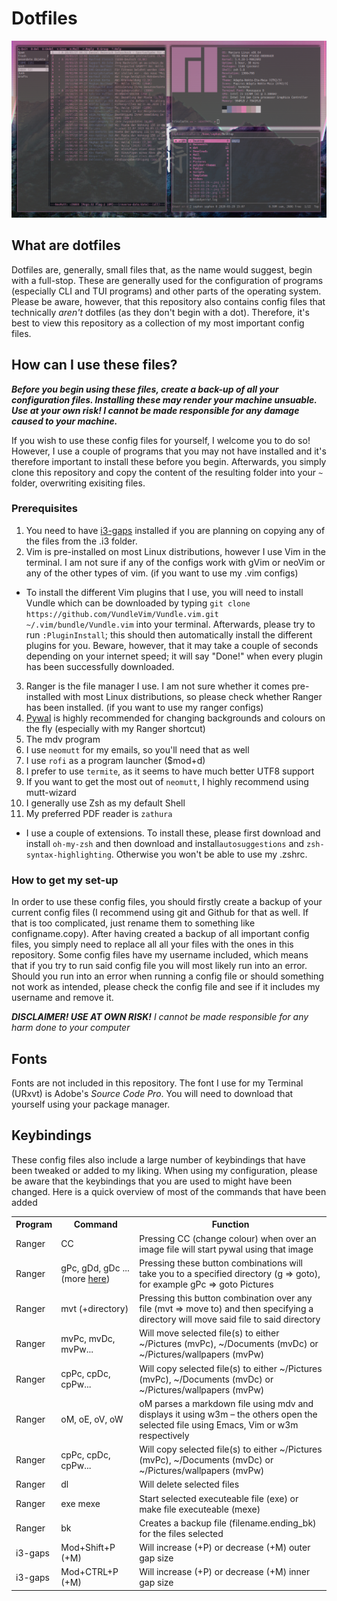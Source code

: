 # Dotfiles

<img src="scrot.png">

## What are dotfiles
Dotfiles are, generally, small files that, as the name would suggest, begin with a full-stop. These are generally used for the configuration of programs (especially CLI and TUI programs) and other parts of the operating system. Please be aware, however, that this repository also contains config files that technically _aren't_ dotfiles (as they don't begin with a dot). Therefore, it's best to view this repository as a collection of my most important config files.

## How can I use these files?
___Before you begin using these files, create a back-up of all your configuration files. Installing these may render your machine unsuable. Use at your own risk! I cannot be made responsible for any damage caused to your machine.___

If you wish to use these config files for yourself, I welcome you to do so! However, I use a couple of programs that you may not have installed and it's therefore important to install these before you begin. 
Afterwards, you simply clone this repository and copy the content of the resulting folder into your `~` folder, overwriting exisiting files. 

### Prerequisites
1. You need to have [i3-gaps](https://github.com/Airblader/i3) installed if you are planning on copying any of the files from the .i3 folder.
2. Vim is pre-installed on most Linux distributions, however I use Vim in the terminal. I am not sure if any of the configs work with gVim or neoVim or any of the other types of vim. (if you want to use my .vim configs)

  * To install the different Vim plugins that I use, you will need to install Vundle which can be downloaded by typing `git clone https://github.com/VundleVim/Vundle.vim.git ~/.vim/bundle/Vundle.vim` into your terminal. Afterwards, please try to run `:PluginInstall`; this should then automatically install the different plugins for you. Beware, however, that it may take a couple of seconds depending on your internet speed; it will say "Done!" when every plugin has been successfully downloaded.

3. Ranger is the file manager I use. I am not sure whether it comes pre-installed with most Linux distributions, so please check whether Ranger has been installed. (if you want to use my ranger configs)
4. [Pywal](https://github.com/dylanaraps/pywal) is highly recommended for changing backgrounds and colours on the fly (especially with my Ranger shortcut)
5. The mdv program
6. I use `neomutt` for my emails, so you'll need that as well
7. I use `rofi` as a program launcher ($mod+d)
8. I prefer to use `termite`, as it seems to have much better UTF8 support
9. If you want to get the most out of `neomutt`, I highly recommend using mutt-wizard
10. I generally use Zsh as my default Shell
11. My preferred PDF reader is `zathura`

  * I use a couple of extensions. To install these, please first download and install `oh-my-zsh` and then download and install`autosuggestions` and `zsh-syntax-highlighting`. Otherwise you won't be able to use my .zshrc.

### How to get my set-up
In order to use these config files, you should firstly create a backup of your current config files (I recommend using git and Github for that as well. If that is too complicated, just rename them to something like configname.copy). After having created a backup of all important config files, you simply need to replace all all your files with the ones in this repository. Some config files have my username included, which means that if you try to run said config file you will most likely run into an error. Should you run into an error when running a config file or should something not work as intended, please check the config file and see if it includes my username and remove it.

_**DISCLAIMER! USE AT OWN RISK!** I cannot be made responsible for any harm done to your computer_

## Fonts
Fonts are not included in this repository. The font I use for my Terminal (URxvt) is Adobe's _Source Code Pro_. You will need to download that yourself using your package manager.

## Keybindings
These config files also include a large number of keybindings that have been tweaked or added to my liking. When using my configuration, please be aware that the keybindings that you are used to might have been changed.
Here is a quick overview of most of the commands that have been added 

<table>
  <tr>
    <th>Program</th>
    <th>Command</th>
    <th>Function</th>
  </tr>
  <tr>
    <td>Ranger</td>
    <td>CC</td>
    <td>Pressing CC (change colour) when over an image file will start pywal using that image</td>
  </tr>
  <tr>
    <td>Ranger</td>
    <td>gPc, gDd, gDc ... (more <a href="https://github.com/Jeytas/dot/blob/master/.config/ranger/rc.conf#L322">here</a>)</td>
    <td>Pressing these button combinations will take you to a specified directory (g => goto), for example gPc => goto Pictures</td>
  </tr>
  <tr>
    <td>Ranger</td>
    <td>mvt (+directory)</td>
    <td>Pressing this button combination over any file (mvt => move to) and then specifying a directory will move said file to said directory</td>
  </tr>
  <tr>
    <td>Ranger</td>
    <td>mvPc, mvDc, mvPw...</td>
    <td>Will move selected file(s) to either ~/Pictures (mvPc), ~/Documents (mvDc) or ~/Pictures/wallpapers (mvPw)</td>
  </tr>
  <tr>
    <td>Ranger</td>
    <td>cpPc, cpDc, cpPw...</td>
    <td>Will copy selected file(s) to either ~/Pictures (mvPc), ~/Documents (mvDc) or ~/Pictures/wallpapers (mvPw)</td>
  </tr>
  <tr>
  <tr>
    <td>Ranger</td>
    <td>oM, oE, oV, oW</td>
    <td>oM parses a markdown file using mdv and displays it using w3m – the others open the selected file using Emacs, Vim or w3m respectively</td>
  </tr>
    <td>Ranger</td>
    <td>cpPc, cpDc, cpPw...</td>
    <td>Will copy selected file(s) to either ~/Pictures (mvPc), ~/Documents (mvDc) or ~/Pictures/wallpapers (mvPw)</td>
  </tr>
  <tr>
    <td>Ranger</td>
    <td>dl</td>
    <td>Will delete selected files</td>
  </tr>
  <tr>
    <td>Ranger</td>
    <td>exe mexe</td>
    <td>Start selected executeable file (exe) or make file executeable (mexe)</td>
  </tr>
  <tr>
    <td>Ranger</td>
    <td>bk</td>
    <td>Creates a backup file (filename.ending_bk) for the files selected</td>
  </tr>
  <tr>
    <td>i3-gaps</td>
    <td>Mod+Shift+P (+M)</td>
    <td>Will increase (+P) or decrease (+M) outer gap size</td>
  </tr>
  <tr>
    <td>i3-gaps</td>
    <td>Mod+CTRL+P (+M)</td>
    <td>Will increase (+P) or decrease (+M) inner gap size</td>
  </tr>
 </tr>
</table>

